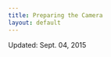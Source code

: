 ```yaml
---
title: Preparing the Camera
layout: default
---
```


<div class="pull-right">Updated: Sept. 04, 2015</div>
